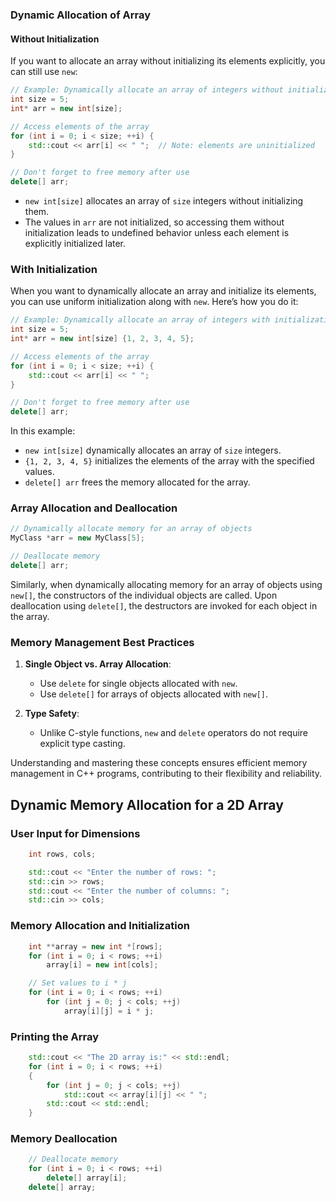 ### Dynamic Allocation of Array

#### Without Initialization

If you want to allocate an array without initializing its elements explicitly, you can still use `new`:

```cpp
// Example: Dynamically allocate an array of integers without initialization
int size = 5;
int* arr = new int[size];

// Access elements of the array
for (int i = 0; i < size; ++i) {
    std::cout << arr[i] << " ";  // Note: elements are uninitialized
}

// Don't forget to free memory after use
delete[] arr;
```

- `new int[size]` allocates an array of `size` integers without initializing them.
- The values in `arr` are not initialized, so accessing them without initialization leads to undefined behavior unless each element is explicitly initialized later.

### With Initialization

When you want to dynamically allocate an array and initialize its elements, you can use uniform initialization along with `new`. Here’s how you do it:

```cpp
// Example: Dynamically allocate an array of integers with initialization
int size = 5;
int* arr = new int[size] {1, 2, 3, 4, 5};

// Access elements of the array
for (int i = 0; i < size; ++i) {
    std::cout << arr[i] << " ";
}

// Don't forget to free memory after use
delete[] arr;
```

In this example:

- `new int[size]` dynamically allocates an array of `size` integers.
- `{1, 2, 3, 4, 5}` initializes the elements of the array with the specified values.
- `delete[] arr` frees the memory allocated for the array.

### Array Allocation and Deallocation

```cpp
// Dynamically allocate memory for an array of objects
MyClass *arr = new MyClass[5];

// Deallocate memory
delete[] arr;
```

Similarly, when dynamically allocating memory for an array of objects using `new[]`, the constructors of the individual objects are called. Upon deallocation using `delete[]`, the destructors are invoked for each object in the array.

### Memory Management Best Practices

1. **Single Object vs. Array Allocation**:

   - Use `delete` for single objects allocated with `new`.
   - Use `delete[]` for arrays of objects allocated with `new[]`.

2. **Type Safety**:
   - Unlike C-style functions, `new` and `delete` operators do not require explicit type casting.

Understanding and mastering these concepts ensures efficient memory management in C++ programs, contributing to their flexibility and reliability.

## Dynamic Memory Allocation for a 2D Array

### User Input for Dimensions

```cpp
    int rows, cols;

    std::cout << "Enter the number of rows: ";
    std::cin >> rows;
    std::cout << "Enter the number of columns: ";
    std::cin >> cols;
```

### Memory Allocation and Initialization

```cpp
    int **array = new int *[rows];
    for (int i = 0; i < rows; ++i)
        array[i] = new int[cols];

    // Set values to i * j
    for (int i = 0; i < rows; ++i)
        for (int j = 0; j < cols; ++j)
            array[i][j] = i * j;
```

### Printing the Array

```cpp
    std::cout << "The 2D array is:" << std::endl;
    for (int i = 0; i < rows; ++i)
    {
        for (int j = 0; j < cols; ++j)
            std::cout << array[i][j] << " ";
        std::cout << std::endl;
    }
```

### Memory Deallocation

```cpp
    // Deallocate memory
    for (int i = 0; i < rows; ++i)
        delete[] array[i];
    delete[] array;
```
